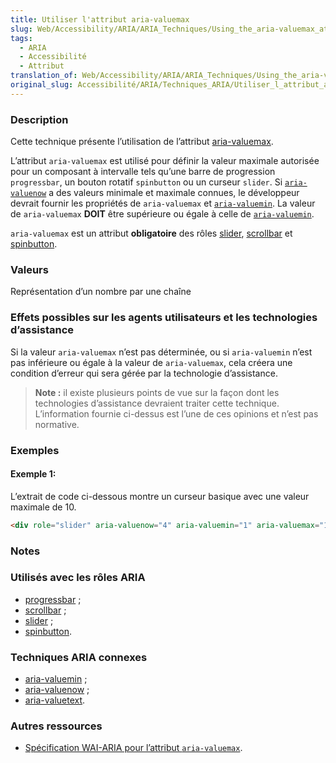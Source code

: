 ```yaml
---
title: Utiliser l'attribut aria-valuemax
slug: Web/Accessibility/ARIA/ARIA_Techniques/Using_the_aria-valuemax_attribute
tags:
  - ARIA
  - Accessibilité
  - Attribut
translation_of: Web/Accessibility/ARIA/ARIA_Techniques/Using_the_aria-valuemax_attribute
original_slug: Accessibilité/ARIA/Techniques_ARIA/Utiliser_l_attribut_aria-valuemax
---
```

### Description

Cette technique présente l’utilisation de l’attribut [aria-valuemax](http://www.w3.org/TR/wai-aria/states_and_properties#aria-valuemax).

L’attribut `aria-valuemax` est utilisé pour définir la valeur maximale autorisée pour un composant à intervalle tels qu’une barre de progression `progressbar`, un bouton rotatif `spinbutton` ou un curseur `slider`. Si [`aria-valuenow`](/fr/Accessibilité/ARIA/Techniques_ARIA/Utiliser_l_attribut_aria-valuenow) a des valeurs minimale et maximale connues, le développeur devrait fournir les propriétés de `aria-valuemax` et [`aria-valuemin`](/fr/Accessibilité/ARIA/Techniques_ARIA/Utiliser_l_attribut_aria-valuemin). La valeur de `aria-valuemax` **DOIT** être supérieure ou égale à celle de [`aria-valuemin`](/fr/Accessibilité/ARIA/Techniques_ARIA/Utiliser_l_attribut_aria-valuemin).

`aria-valuemax` est un attribut **obligatoire** des rôles [slider](/fr/Accessibilité/ARIA/Techniques_ARIA/Utiliser_le_rôle_slider), [scrollbar](/fr/Accessibilité/ARIA/Techniques_ARIA/Utiliser_le_rôle_scrollbar) et [spinbutton](/fr/Accessibilité/ARIA/Techniques_ARIA/Utiliser_le_rôle_spinbutton).

### Valeurs

Représentation d’un nombre par une chaîne

### Effets possibles sur les agents utilisateurs et les technologies d’assistance

Si la valeur `aria-valuemax` n’est pas déterminée, ou si `aria-valuemin` n’est pas inférieure ou égale à la valeur de `aria-valuemax`, cela créera une condition d’erreur qui sera gérée par la technologie d’assistance.

> **Note :** il existe plusieurs points de vue sur la façon dont les technologies d’assistance devraient traiter cette technique. L’information fournie ci-dessus est l’une de ces opinions et n’est pas normative.

### Exemples

#### Exemple 1:

L’extrait de code ci-dessous montre un curseur basique avec une valeur maximale de 10.

```html
<div role="slider" aria-valuenow="4" aria-valuemin="1" aria-valuemax="10">
```

### Notes

### Utilisés avec les rôles ARIA

- [progressbar](/fr/Accessibilité/ARIA/Techniques_ARIA/Utiliser_le_rôle_progressbar)&nbsp;;
- [scrollbar](/fr/Accessibilité/ARIA/Techniques_ARIA/Utiliser_le_rôle_scrollbar)&nbsp;;
- [slider](/fr/Accessibilité/ARIA/Techniques_ARIA/Utiliser_le_rôle_slider)&nbsp;;
- [spinbutton](/fr/Accessibilité/ARIA/Techniques_ARIA/Utiliser_le_rôle_spinbutton).

### Techniques ARIA connexes

- [aria-valuemin](/fr/Accessibilité/ARIA/Techniques_ARIA/Utiliser_l_attribut_aria-valuemin)&nbsp;;
- [aria-valuenow](/fr/Accessibilité/ARIA/Techniques_ARIA/Utiliser_l_attribut_aria-valuenow)&nbsp;;
- [aria-valuetext](/fr/Accessibilité/ARIA/Techniques_ARIA/Utiliser_l_attribut_aria-valuetext).

### Autres ressources

- [Spécification WAI-ARIA pour l’attribut `aria-valuemax`](http://www.w3.org/TR/wai-aria/states_and_properties#aria-valuemax).

